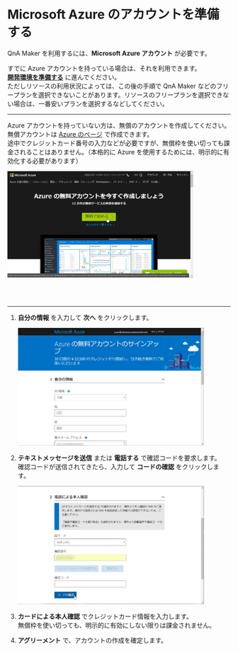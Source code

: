 # Microsoft Azure のアカウントを準備する

QnA Maker を利用するには、**Microsoft Azure アカウント** が必要です。

すでに Azure アカウントを持っている場合は、それを利用できます。  
[**開発環境を準備する**](02_DevelopEnv.md) に進んでください。  
ただしリソースの利用状況によっては、この後の手順で QnA Maker などのフリープランを選択できないことがあります。リソースのフリープランを選択できない場合は、一番安いプランを選択するなどしてください。

---
Azure アカウントを持っていない方は、無償のアカウントを作成してください。
無償アカウントは [Azure のページ](https://azure.microsoft.com/ja-jp/free/) で作成できます。  
途中でクレジットカード番号の入力などが必要ですが、無償枠を使い切っても課金されることはありません。（本格的に Azure を使用するためには、明示的に有効化する必要があります）

<img src="Assets/Images/azure_freeaccount.png" width="420px" />

<br /><br />

---
1. **自分の情報** を入力して **次へ** をクリックします。

    <img src="Assets/Images/azure_signup_info.png" width="420px" />

2. **テキストメッセージを送信** または **電話する** で確認コードを要求します。  
確認コードが送信されてきたら、入力して **コードの確認** をクリックします。

    <img src="Assets/Images/azure_signup_smsconfirm.png" width="420px" />

3. **カードによる本人確認** でクレジットカード情報を入力します。  
無償枠を使い切っても、明示的に有効にしない限りは課金されません。
4. **アグリーメント** で、アカウントの作成を確定します。